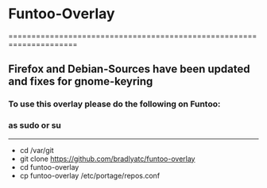 # Funtoo-Overlay
=====================================================================
## Firefox and Debian-Sources have been updated and fixes for gnome-keyring	      

### To use this overlay please do the following on Funtoo:
### as sudo or su

--------------------------------------------------------------------

* cd /var/git
* git clone https://github.com/bradlyatc/funtoo-overlay
* cd funtoo-overlay
* cp funtoo-overlay /etc/portage/repos.conf

